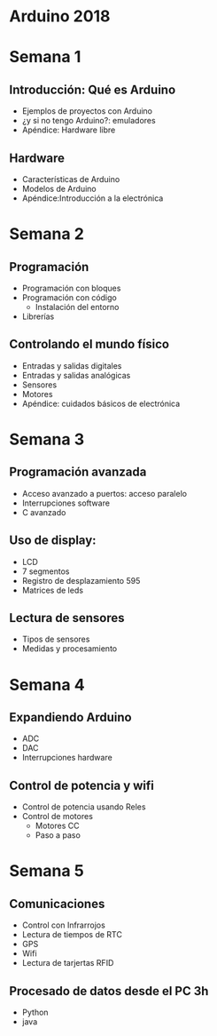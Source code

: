 # Arduino  2018

# Semana 1

##  Introducción: Qué es Arduino
 * Ejemplos de proyectos con Arduino
 * ¿y si no tengo Arduino?: emuladores
 * Apéndice: Hardware libre

## Hardware
 * Características de Arduino
 * Modelos de Arduino
 * Apéndice:Introducción a la electrónica

# Semana 2

## Programación
 * Programación con bloques
 * Programación con código
   * Instalación del entorno
 * Librerías

## Controlando el mundo físico
 * Entradas y salidas digitales
 * Entradas y salidas analógicas
 * Sensores
 * Motores
 * Apéndice: cuidados básicos de electrónica


# Semana 3

## Programación avanzada
* Acceso avanzado a puertos: acceso paralelo
* Interrupciones software
* C avanzado

## Uso de display:
  * LCD
  * 7 segmentos
  * Registro de desplazamiento 595
  * Matrices de leds

## Lectura de sensores
  * Tipos de sensores
  * Medidas y procesamiento

# Semana 4

## Expandiendo Arduino
* ADC
* DAC
* Interrupciones hardware


## Control de potencia y wifi
* Control de potencia usando Reles
* Control de motores
  * Motores CC
  * Paso a paso

# Semana 5

## Comunicaciones
* Control con Infrarrojos
* Lectura de tiempos de RTC
* GPS
* Wifi
* Lectura de tarjertas RFID

## Procesado de datos desde el PC 3h
* Python
* java
